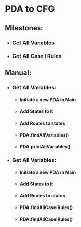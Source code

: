 # PDA to CFG 
## Milestones: 
- ### Get All Variables 
- ### Get All Case I Rules
## Manual: 
- ### Get All Variables: 
  - #### Initiate a new PDA in Main
  - #### Add States to it
  - #### Add Routes to states
  - #### PDA.findAllVariables()
  - #### PDA.printAllVariables()
- ### Get All Variables: 
  - #### Initiate a new PDA in Main
  - #### Add States to it
  - #### Add Routes to states
  - #### PDA.findAllCaseIRules()
  - #### PDA.findAllCaseIRules()
